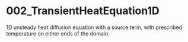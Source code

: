 # 002_TransientHeatEquation1D
1D unsteady heat diffusion equation with a source term, with prescribed temperature on either ends of the domain.
